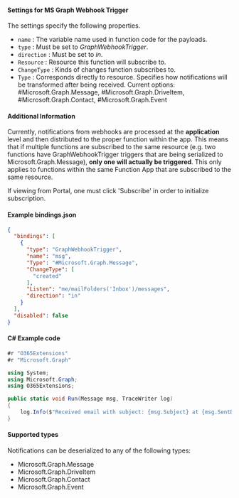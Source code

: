 #### Settings for MS Graph Webhook Trigger

The settings specify the following properties.

- `name` : The variable name used in function code for the payloads. 
- `type` : Must be set to *GraphWebhookTrigger*.
- `direction` : Must be set to *in*. 
- `Resource` : Resource this function will subscribe to.
- `ChangeType` : Kinds of changes function subscribes to.
- `Type` : Corresponds directly to resource. Specifies how notifications will be transformed after being received. Current options: #Microsoft.Graph.Message, #Microsoft.Graph.DriveItem, #Microsoft.Graph.Contact, #Microsoft.Graph.Event

#### Additional Information
Currently, notifications from webhooks are processed at the **application** level and then distributed to the proper function within the app. This means that if multiple functions are subscribed to the same resource (e.g. two functions have GraphWebhookTrigger triggers that are being serialized to Microsoft.Graph.Message), **only one will actually be triggered**. This only applies to functions within the same Function App that are subscribed to the same resource.

If viewing from Portal, one must click 'Subscribe' in order to initialize subscription.

#### Example bindings.json
```json
{
  "bindings": [
    {
      "type": "GraphWebhookTrigger",
      "name": "msg",
      "Type": "#Microsoft.Graph.Message",
      "ChangeType": [
        "created"
      ],
      "Listen": "me/mailFolders('Inbox')/messages",
      "direction": "in"
    }
  ],
  "disabled": false
}
```

#### C# Example code
```csharp
#r "O365Extensions"
#r "Microsoft.Graph"

using System;
using Microsoft.Graph;
using O365Extensions;

public static void Run(Message msg, TraceWriter log)
{
    log.Info($"Received email with subject: {msg.Subject} at {msg.SentDateTime.ToString()}");
}

```

#### Supported types

Notifications can be deserialized to any of the following types:

* Microsoft.Graph.Message
* Microsoft.Graph.DriveItem
* Microsoft.Graph.Contact
* Microsoft.Graph.Event